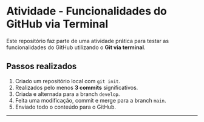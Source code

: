 # Atividade - Funcionalidades do GitHub via Terminal

Este repositório faz parte de uma atividade prática para testar as funcionalidades do GitHub utilizando o **Git via terminal**.

## Passos realizados

1. Criado um repositório local com `git init`.
2. Realizados pelo menos **3 commits** significativos.
3. Criada e alternada para a branch `develop`.
4. Feita uma modificação, commit e merge para a branch `main`.
5. Enviado todo o conteúdo para o GitHub.

---
